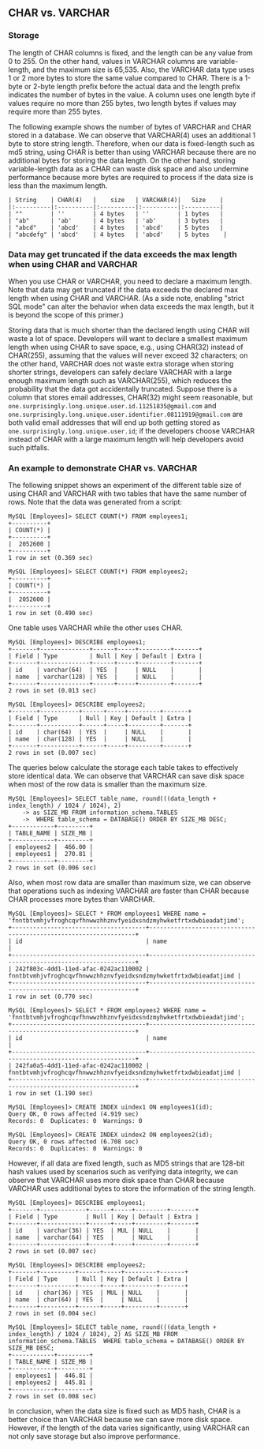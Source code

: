 ## CHAR vs. VARCHAR

### Storage

The length of CHAR columns is fixed, and the length can be any value from 0 to 255. On the other hand, values in VARCHAR columns are variable-length, and the maximum size is 65,535. Also, the VARCHAR data type uses 1 or 2 more bytes to store the same value compared to CHAR. There is a 1-byte or 2-byte length prefix before the actual data and the length prefix indicates the number of bytes in the value. A column uses one length byte if values require no more than 255 bytes, two length bytes if values may require more than 255 bytes.

The following example shows the number of bytes of VARCHAR and CHAR stored in a database. We can observe that VARCHAR(4) uses an additional 1 byte to store string length. Therefore, when our data is fixed-length such as md5 string, using CHAR is better than using VARCHAR because there are no additional bytes for storing the data length. On the other hand, storing variable-length data as a CHAR can waste disk space and also undermine performance because more bytes are required to process if the data size is less than the maximum length.
    
    | String    | CHAR(4)   |    size   | VARCHAR(4)|   Size    |
    |:----------|:----------|:----------|:----------|:----------|
    | ""        | ''        | 4 bytes   | ''        | 1 bytes   | 
    | "ab"      | 'ab'      | 4 bytes   | 'ab'      | 3 bytes   |
    | "abcd"    | 'abcd'    | 4 bytes   | 'abcd'    | 5 bytes   |
    | "abcdefg" | 'abcd'    | 4 bytes   | 'abcd'    | 5 bytes    |


### Data may get truncated if the data exceeds the max length when using CHAR and VARCHAR

When you use CHAR or VARCHAR, you need to declare a maximum length. Note that data may get truncated if the data exceeds the declared max length when using CHAR and VARCHAR. (As a side note, enabling "strict SQL mode" can alter the behavior when data exceeds the max length, but it is beyond the scope of this primer.)

Storing data that is much shorter than the declared length using CHAR will waste a lot of space. Developers will want to declare a smallest maximum length when using CHAR to save space, e.g., using CHAR(32) instead of CHAR(255), assuming that the values will never exceed 32 characters; on the other hand, VARCHAR does not waste extra storage when storing shorter strings, developers can safely declare VARCHAR with a large enough maximum length such as VARCHAR(255), which reduces the probability that the data got accidentally truncated. Suppose there is a column that stores email addresses, CHAR(32) might seem reasonable, but  `one.surprisingly.long.unique.user.id.11251835@gmail.com` and `one.surprisingly.long.unique.user.identifier.08111919@gmail.com` are both valid email addresses that will end up both getting stored as `one.surprisingly.long.unique.user.id`; if the developers choose VARCHAR instead of CHAR with a large maximum length will help developers avoid such pitfalls.

### An example to demonstrate CHAR vs. VARCHAR

The following snippet shows an experiment of the different table size of using CHAR and
VARCHAR with two tables that have the same number of rows. Note that the data was generated from a script:

    MySQL [Employees]> SELECT COUNT(*) FROM employees1;
    +----------+
    | COUNT(*) |
    +----------+
    |  2052600 |
    +----------+
    1 row in set (0.369 sec)
    
    MySQL [Employees]> SELECT COUNT(*) FROM employees2;
    +----------+
    | COUNT(*) |
    +----------+
    |  2052600 |
    +----------+
    1 row in set (0.490 sec)

One table uses VARCHAR while the other uses CHAR.

    MySQL [Employees]> DESCRIBE employees1;
    +-------+--------------+------+-----+---------+-------+
    | Field | Type         | Null | Key | Default | Extra |
    +-------+--------------+------+-----+---------+-------+
    | id    | varchar(64)  | YES  |     | NULL    |       |
    | name  | varchar(128) | YES  |     | NULL    |       |
    +-------+--------------+------+-----+---------+-------+
    2 rows in set (0.013 sec)
    
    MySQL [Employees]> DESCRIBE employees2;
    +-------+-----------+------+-----+---------+-------+
    | Field | Type      | Null | Key | Default | Extra |
    +-------+-----------+------+-----+---------+-------+
    | id    | char(64)  | YES  |     | NULL    |       |
    | name  | char(128) | YES  |     | NULL    |       |
    +-------+-----------+------+-----+---------+-------+
    2 rows in set (0.007 sec)


The queries below calculate the storage each table takes to effectively store identical data. We can observe that VARCHAR can save disk space when most of the row data is smaller than the maximum size.

    MySQL [Employees]> SELECT table_name, round(((data_length + index_length) / 1024 / 1024), 2)
        -> as SIZE_MB FROM information_schema.TABLES 
        ->  WHERE table_schema = DATABASE() ORDER BY SIZE_MB DESC;
    +------------+---------+
    | TABLE_NAME | SIZE_MB |
    +------------+---------+
    | employees2 |  466.00 |
    | employees1 |  270.81 |
    +------------+---------+
    2 rows in set (0.006 sec)

Also, when most row data are smaller than maximum size, we can observe that operations such as indexing VARCHAR are faster than CHAR because CHAR processes more bytes than VARCHAR.


    MySQL [Employees]> SELECT * FROM employees1 WHERE name = 'fnntbtvmhjvfroghcqvfhnwwzhhznvfyeidxsndzmyhwketfrtxdwbieadatjimd';
    +--------------------------------------+------------------------------------------------------------------+
    | id                                   | name                                                             |
    +--------------------------------------+------------------------------------------------------------------+
    | 242f803c-4dd1-11ed-afac-0242ac110002 | fnntbtvmhjvfroghcqvfhnwwzhhznvfyeidxsndzmyhwketfrtxdwbieadatjimd |
    +--------------------------------------+------------------------------------------------------------------+
    1 row in set (0.770 sec)
    
    MySQL [Employees]> SELECT * FROM employees2 WHERE name = 'fnntbtvmhjvfroghcqvfhnwwzhhznvfyeidxsndzmyhwketfrtxdwbieadatjimd';
    +--------------------------------------+------------------------------------------------------------------+
    | id                                   | name                                                             |
    +--------------------------------------+------------------------------------------------------------------+
    | 242fa0a5-4dd1-11ed-afac-0242ac110002 | fnntbtvmhjvfroghcqvfhnwwzhhznvfyeidxsndzmyhwketfrtxdwbieadatjimd |
    +--------------------------------------+------------------------------------------------------------------+
    1 row in set (1.190 sec)
    
    MySQL [Employees]> CREATE INDEX uindex1 ON employees1(id);
    Query OK, 0 rows affected (4.919 sec)
    Records: 0  Duplicates: 0  Warnings: 0
    
    MySQL [Employees]> CREATE INDEX uindex2 ON employees2(id);
    Query OK, 0 rows affected (6.708 sec)
    Records: 0  Duplicates: 0  Warnings: 0


However, if all data are fixed length, such as MD5 strings that are 128-bit hash values used by scenarios such as verifying data integrity, we can observe that VARCHAR uses more disk space than CHAR because VARCHAR uses additional bytes to store the information of the string length.

    MySQL [Employees]> DESCRIBE employees1;
    +-------+-------------+------+-----+---------+-------+
    | Field | Type        | Null | Key | Default | Extra |
    +-------+-------------+------+-----+---------+-------+
    | id    | varchar(36) | YES  | MUL | NULL    |       |
    | name  | varchar(64) | YES  |     | NULL    |       |
    +-------+-------------+------+-----+---------+-------+
    2 rows in set (0.007 sec)
    
    MySQL [Employees]> DESCRIBE employees2;
    +-------+----------+------+-----+---------+-------+
    | Field | Type     | Null | Key | Default | Extra |
    +-------+----------+------+-----+---------+-------+
    | id    | char(36) | YES  | MUL | NULL    |       |
    | name  | char(64) | YES  |     | NULL    |       |
    +-------+----------+------+-----+---------+-------+
    2 rows in set (0.004 sec)
    
    MySQL [Employees]> SELECT table_name, round(((data_length + index_length) / 1024 / 1024), 2) AS SIZE_MB FROM information_schema.TABLES  WHERE table_schema = DATABASE() ORDER BY SIZE_MB DESC;
    +------------+---------+
    | TABLE_NAME | SIZE_MB |
    +------------+---------+
    | employees1 |  446.81 |
    | employees2 |  445.81 |
    +------------+---------+
    2 rows in set (0.008 sec)

In conclusion, when the data size is fixed such as MD5 hash, CHAR is a better choice than VARCHAR because we can save more disk space. However, if the length of the data varies significantly, using VARCHAR can not only save storage but also improve performance.